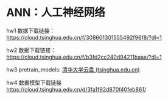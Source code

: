 # ANN：人工神经网络

hw1 数据下载链接：https://cloud.tsinghua.edu.cn/f/308601301555492f96f8/?dl=1

hw2 数据下载链接：https://cloud.tsinghua.edu.cn/f/b3fd2cc240d94211baaa/?dl=1 

hw3 pretrain_models: [清华大学云盘 (tsinghua.edu.cn)](https://cloud.tsinghua.edu.cn/d/3650712a0b2641738093/?p=%2Fpretrain_full&mode=list)

hw4 数据模型下载链接 https://cloud.tsinghua.edu.cn/d/3fa1f92d870f40feb861/
